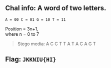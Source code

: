 ## Chal info: A word of two letters.
`A = 00
C = 01
G = 10
T = 11`

Position = 3n+1, <br> where n = 0 to 7

> Stego media:  A C C T T A T A C A G T
>
## Flag: `JKKNIU{HI}`
